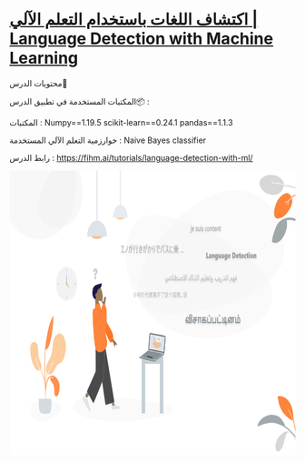 # [اكتشاف اللغات باستخدام التعلم الآلي | Language Detection with Machine Learning](https://fihm.ai/tutorials/language-detection-with-ml/)

محتويات الدرس📄 

المكتبات المستخدمة في تطبيق الدرس📦 :

 المكتبات : Numpy==1.19.5 scikit-learn==0.24.1 pandas==1.1.3

خوارزمية التعلم الآلي المستخدمة : Naive Bayes classifier

رابط الدرس : 
https://fihm.ai/tutorials/language-detection-with-ml/





<img src="data/Language_Detection.png" alt="Image" height="500" width="900" class="center">

